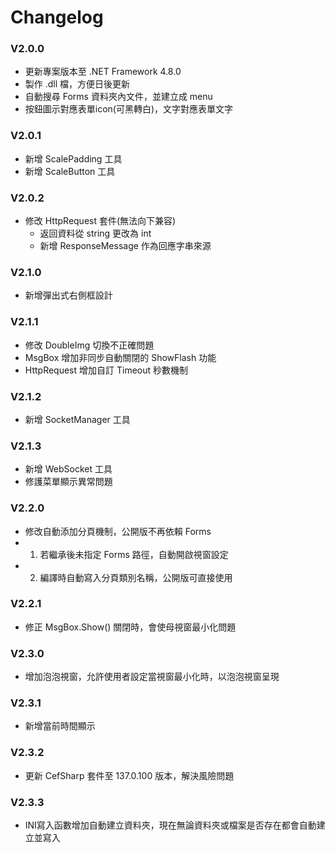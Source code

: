 ﻿# Changelog

### V2.0.0
- 更新專案版本至 .NET Framework 4.8.0
- 製作 .dll 檔，方便日後更新
- 自動搜尋 Forms 資料夾內文件，並建立成 menu
- 按鈕圖示對應表單icon(可黑轉白)，文字對應表單文字

### V2.0.1
- 新增 ScalePadding 工具
- 新增 ScaleButton 工具

### V2.0.2
- 修改 HttpRequest 套件(無法向下兼容)
	- 返回資料從 string 更改為 int
	- 新增 ResponseMessage 作為回應字串來源
### V2.1.0
- 新增彈出式右側框設計

### V2.1.1
- 修改 DoubleImg 切換不正確問題
- MsgBox 增加非同步自動關閉的 ShowFlash 功能
- HttpRequest 增加自訂 Timeout 秒數機制

### V2.1.2
- 新增 SocketManager 工具

### V2.1.3
- 新增 WebSocket 工具
- 修護菜單顯示異常問題

### V2.2.0
- 修改自動添加分頁機制，公開版不再依賴 Forms
- 1. 若繼承後未指定 Forms 路徑，自動開啟視窗設定
- 2. 編譯時自動寫入分頁類別名稱，公開版可直接使用

### V2.2.1
- 修正 MsgBox.Show() 關閉時，會使母視窗最小化問題

### V2.3.0
- 增加泡泡視窗，允許使用者設定當視窗最小化時，以泡泡視窗呈現

### V2.3.1
- 新增當前時間顯示

### V2.3.2
- 更新 CefSharp 套件至 137.0.100 版本，解決風險問題

### V2.3.3
- INI寫入函數增加自動建立資料夾，現在無論資料夾或檔案是否存在都會自動建立並寫入